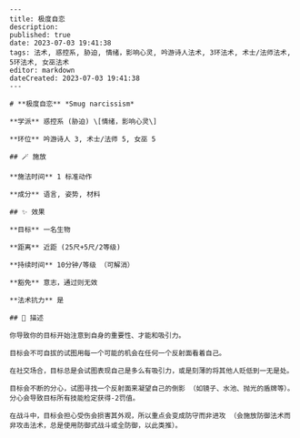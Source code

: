 
    ---
    title: 极度自恋
    description: 
    published: true
    date: 2023-07-03 19:41:38
    tags: 法术, 惑控系, 胁迫, 情绪，影响心灵, 吟游诗人法术, 3环法术, 术士/法师法术, 5环法术, 女巫法术
    editor: markdown
    dateCreated: 2023-07-03 19:41:38
    ---

    # **极度自恋** *Smug narcissism*

    **学派** 惑控系 (胁迫) \[情绪，影响心灵\] 

    **环位** 吟游诗人 3, 术士/法师 5, 女巫 5

    ## 🪄 施放

    **施法时间** 1 标准动作

    **成分** 语言, 姿势, 材料

    ## ✨ 效果 

    **目标** 一名生物 

    **距离** 近距 (25尺+5尺/2等级)  

    **持续时间** 10分钟/等级 （可解消） 

    **豁免** 意志，通过则无效

    **法术抗力** 是

    ## 📖 描述

    你导致你的目标开始注意到自身的重要性、才能和吸引力。

    目标会不可自拔的试图用每一个可能的机会在任何一个反射面看着自己。

    在社交场合，目标总是会试图表现自己是多么有吸引力，或是刻薄的将其他人贬低到一无是处。

    目标会不断的分心，试图寻找一个反射面来凝望自己的倒影 （如镜子、水池、抛光的盾牌等）。分心会导致目标所有技能检定获得-2罚值。

    在战斗中，目标会担心受伤会损害其外观，所以重点会变成防守而非进攻 （会施放防御法术而非攻击法术，总是使用防御式战斗或全防御，以此类推）。
    